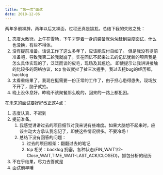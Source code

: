 ```yaml
---
title: “第一次”面试
date: 2018-12-06
---
```

两年多前裸辞，两年以后又裸面，过程还真是尴尬。总结下我的失败之处：
1. 态度太敷衍。上午在雪场，下午才穿着一身的装备就匆匆赶到百度面试，什么也没换，有些不得体。
2. 没有提前准备。话说工作了这么多年了，应该能应付自如了。
但是我没有提前准备吧，导致我第二轮我就崩了。实在回忆不起来过去的记忆犹新的项目我是怎么具体实现的了，泛泛而谈的皮毛，现场及其尴尬。
即使提示让我讲讲接触的比较多的网络协议，tcp 协议就扯了扯三次握手，我过去挖bug的经历都，backlog
3. 太看重结果了。我现在挺需要一份正常的工作了，由于担心患得患失，现场放不开了，脑子就抽。
4. 晚上没休息好。昨晚不该聚餐那么晚的，回来的一路上都犯困。

在未来的面试要好好改正这4点：
1. 态度认真、不迟到
2. 提前准备。
    1. 我感觉讲讲过去的项目细节对我来说有些难度。如果大脑想不起来时，应该主动大方承认我忘记了，即使这些情况很多。不要冷场！
    2. 总结下没有回答的问题：
        1. 过去的项目框架：翻翻过去的笔记
        2. tcp 相关：backlog 拥塞，各种状态(FIN_WAIT1/2-Close_WAIT,TIME_WAIT-LAST_ACK/CLOSED)，抓包分析的经历
3. 不在乎结果，尽力去答就是
4. 面试前早睡